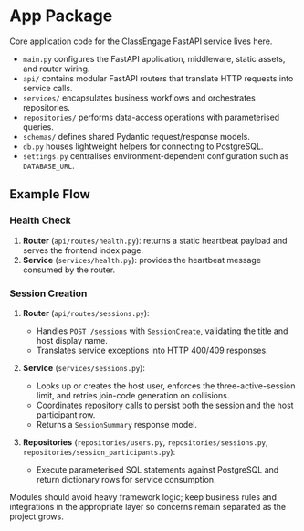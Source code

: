 # App Package

Core application code for the ClassEngage FastAPI service lives here.

- `main.py` configures the FastAPI application, middleware, static assets, and router wiring.
- `api/` contains modular FastAPI routers that translate HTTP requests into service calls.
- `services/` encapsulates business workflows and orchestrates repositories.
- `repositories/` performs data-access operations with parameterised queries.
- `schemas/` defines shared Pydantic request/response models.
- `db.py` houses lightweight helpers for connecting to PostgreSQL.
- `settings.py` centralises environment-dependent configuration such as `DATABASE_URL`.

## Example Flow

### Health Check

1. **Router** (`api/routes/health.py`): returns a static heartbeat payload and serves the frontend index page.
2. **Service** (`services/health.py`): provides the heartbeat message consumed by the router.

### Session Creation

1. **Router** (`api/routes/sessions.py`):
   - Handles `POST /sessions` with `SessionCreate`, validating the title and host display name.
   - Translates service exceptions into HTTP 400/409 responses.

2. **Service** (`services/sessions.py`):
   - Looks up or creates the host user, enforces the three-active-session limit, and retries join-code generation on collisions.
   - Coordinates repository calls to persist both the session and the host participant row.
   - Returns a `SessionSummary` response model.

3. **Repositories** (`repositories/users.py`, `repositories/sessions.py`, `repositories/session_participants.py`):
   - Execute parameterised SQL statements against PostgreSQL and return dictionary rows for service consumption.

Modules should avoid heavy framework logic; keep business rules and integrations in the appropriate layer so concerns remain separated as the project grows.